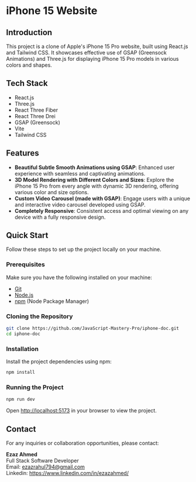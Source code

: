 # iPhone 15 Website

## Introduction

This project is a clone of Apple's iPhone 15 Pro website, built using React.js and Tailwind CSS. It showcases effective use of GSAP (Greensock Animations) and Three.js for displaying iPhone 15 Pro models in various colors and shapes.

## Tech Stack

- React.js
- Three.js
- React Three Fiber
- React Three Drei
- GSAP (Greensock)
- Vite
- Tailwind CSS

## Features

- **Beautiful Subtle Smooth Animations using GSAP**: Enhanced user experience with seamless and captivating animations.
- **3D Model Rendering with Different Colors and Sizes**: Explore the iPhone 15 Pro from every angle with dynamic 3D rendering, offering various color and size options.
- **Custom Video Carousel (made with GSAP)**: Engage users with a unique and interactive video carousel developed using GSAP.
- **Completely Responsive**: Consistent access and optimal viewing on any device with a fully responsive design.

## Quick Start

Follow these steps to set up the project locally on your machine.

### Prerequisites

Make sure you have the following installed on your machine:

- [Git](https://git-scm.com/)
- [Node.js](https://nodejs.org/en)
- [npm](https://www.npmjs.com/) (Node Package Manager)

### Cloning the Repository

```bash
git clone https://github.com/JavaScript-Mastery-Pro/iphone-doc.git
cd iphone-doc
```

### Installation

Install the project dependencies using npm:

```bash
npm install
```

### Running the Project

```bash
npm run dev
```

Open [http://localhost:5173](http://localhost:5173) in your browser to view the project.

## Contact

For any inquiries or collaboration opportunities, please contact:

**Ezaz Ahmed**  
Full Stack Software Developer  
Email: ezazrahul794@gmail.com  
Linkedin: https://www.linkedin.com/in/ezazahmed/